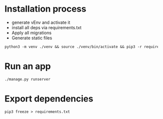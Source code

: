 # Installation process

* generate vEnv and activate it
* install all deps via requirements.txt
* Apply all migrations
* Generate static files

```md
python3 -m venv ./venv && source ./venv/bin/activate && pip3 -r requirements.txt && ./manage.py makemigrations && ./manage.py migrate && ./manage.py collectstatic
```

# Run an app

```md
./manage.py runserver
```

# Export dependencies

```md
pip3 freeze > requirements.txt
```
